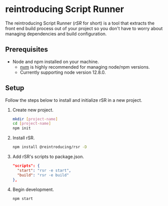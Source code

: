 # reintroducing Script Runner
The reintroducing Script Runner (*rSR* for short) is a tool that extracts the front end build process out of your project so you don't have to worry about managing dependencies and build configuration.

## Prerequisites
* Node and npm installed on your machine.
    * [nvm](https://github.com/nvm-sh/nvm) is highly recommended for managing node/npm versions.
    * Currently supporting node version 12.8.0.

## Setup
Follow the steps below to install and initialize rSR in a new project.

1. Create new project.
    ```bash
    mkdir [project-name]
    cd [project-name]
    npm init
    ```
1. Install rSR.
    ```bash
    npm install @reintroducing/rsr -D
    ```
1. Add rSR's scripts to package.json.
    ```json
    "scripts": {
      "start": "rsr -e start",
      "build": "rsr -e build"
    },
    ```
1. Begin development.
    ```bash
    npm start
    ```

